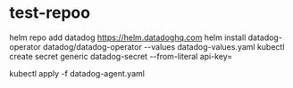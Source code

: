 # test-repoo

helm repo add datadog https://helm.datadoghq.com
helm install datadog-operator datadog/datadog-operator --values datadog-values.yaml
kubectl create secret generic datadog-secret --from-literal api-key=

kubectl apply -f datadog-agent.yaml
